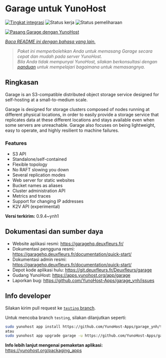 <!--
N.B.: README ini dibuat secara otomatis oleh <https://github.com/YunoHost/apps/tree/master/tools/readme_generator>
Ini TIDAK boleh diedit dengan tangan.
-->

# Garage untuk YunoHost

[![Tingkat integrasi](https://dash.yunohost.org/integration/garage.svg)](https://ci-apps.yunohost.org/ci/apps/garage/) ![Status kerja](https://ci-apps.yunohost.org/ci/badges/garage.status.svg) ![Status pemeliharaan](https://ci-apps.yunohost.org/ci/badges/garage.maintain.svg)

[![Pasang Garage dengan YunoHost](https://install-app.yunohost.org/install-with-yunohost.svg)](https://install-app.yunohost.org/?app=garage)

*[Baca README ini dengan bahasa yang lain.](./ALL_README.md)*

> *Paket ini memperbolehkan Anda untuk memasang Garage secara cepat dan mudah pada server YunoHost.*  
> *Bila Anda tidak mempunyai YunoHost, silakan berkonsultasi dengan [panduan](https://yunohost.org/install) untuk mempelajari bagaimana untuk memasangnya.*

## Ringkasan

Garage is an S3-compatible distributed object storage service designed for self-hosting at a small-to-medium scale.

Garage is designed for storage clusters composed of nodes running at different physical locations, in order to easily provide a storage service that replicates data at these different locations and stays available even when some servers are unreachable. Garage also focuses on being lightweight, easy to operate, and highly resilient to machine failures.

### Features

- S3 API
- Standalone/self-contained
- Flexible topology
- No RAFT slowing you down
- Several replication modes
- Web server for static websites
- Bucket names as aliases
- Cluster administration API
- Metrics and traces
- Support for changing IP addresses
- K2V API (experimental)


**Versi terkirim:** 0.9.4~ynh1
## Dokumentasi dan sumber daya

- Website aplikasi resmi: <https://garagehq.deuxfleurs.fr/>
- Dokumentasi pengguna resmi: <https://garagehq.deuxfleurs.fr/documentation/quick-start/>
- Dokumentasi admin resmi: <https://garagehq.deuxfleurs.fr/documentation/quick-start/>
- Depot kode aplikasi hulu: <https://git.deuxfleurs.fr/Deuxfleurs/garage>
- Gudang YunoHost: <https://apps.yunohost.org/app/garage>
- Laporkan bug: <https://github.com/YunoHost-Apps/garage_ynh/issues>

## Info developer

Silakan kirim pull request ke [`testing` branch](https://github.com/YunoHost-Apps/garage_ynh/tree/testing).

Untuk mencoba branch `testing`, silakan dilanjutkan seperti:

```bash
sudo yunohost app install https://github.com/YunoHost-Apps/garage_ynh/tree/testing --debug
atau
sudo yunohost app upgrade garage -u https://github.com/YunoHost-Apps/garage_ynh/tree/testing --debug
```

**Info lebih lanjut mengenai pemaketan aplikasi:** <https://yunohost.org/packaging_apps>
